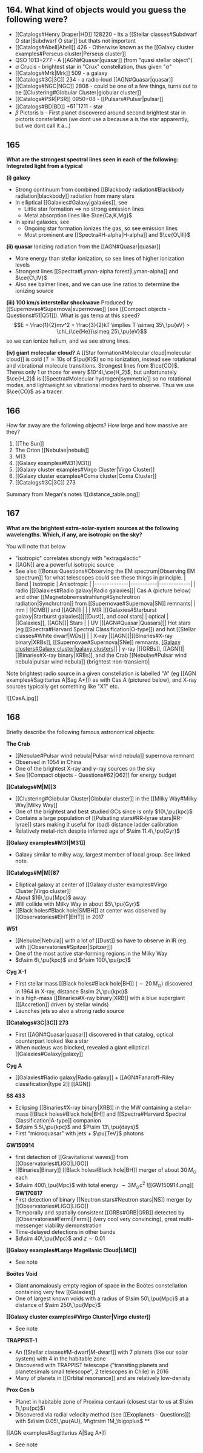 ## 164. What kind of objects would you guess the following were?
- [[Catalogs#Henry Draper|HD]] 128220 - Its a [[Stellar classes#Subdwarf O star|Subdwarf O star]] but thats not important 
- [[Catalogs#Abell|Abell]] 426 - Otherwise known as the [[Galaxy cluster examples#Perseus cluster|Perseus cluster]] 
- QSO 1013+277 - A [[AGN#Quasar|quasar]] (from "quasi stellar object")
- $\alpha$ Crucis - brightest star in "Crux" constellation, thus given "$\alpha$"
- [[Catalogs#Mrk|Mrk]] 509 - a galaxy
- [[Catalogs#3C|3C]] 234 - a radio-loud [[AGN#Quasar|quasar]]
- [[Catalogs#NGC|NGC]] 2808 - could be one of a few things, turns out to be [[Clustering#Globular Cluster|globular cluster]]
- [[Catalogs#PSR|PSR]] 0950+08 - [[Pulsars#Pulsar|pulsar]]
- [[Catalogs#BD|BD]] +$61^\circ 1211$ - star
- $\beta$ Pictoris b - First planet discovered around second brightest star in pictoris constellation (we dont use a because a is the star apparently, but we dont call it a...)


## 165
**What are the strongest spectral lines seen in each of the following: Integrated light from a typical**

**(i) galaxy**
- Strong continuum from combined [[Blackbody radiation#Blackbody radiation|blackbody]] radiation from many stars
- In elliptical [[Galaxies#Galaxy|galaxies]], see 
	- Little star formation $\implies$ no strong emission lines
	- Metal absorption lines like $\ce{Ca,K,Mg}$
- In spiral galaxies, see
	- Ongoing star formation ionizes the gas, so see emission lines
	- Most prominent are [[Spectra#H-alpha|H-alpha]] and $\ce{O\,III}$ 

**(ii) quasar**
Ionizing radiation from the [[AGN#Quasar|quasar]] 
- More energy than stellar ionization, so see lines of higher ionization levels
- Strongest lines [[Spectra#Lyman-alpha forest|Lyman-alpha]] and $\ce{C\,IV}$
- Also see balmer lines, and we can use line ratios to determine the ionizing source

**(iii) 100 km/s interstellar shockwave**
Produced by [[Supernovae#Supernova|supernovae]] (see [[Compact objects - Questions#51|Q51]]). What is gas temp at this speed? $$E = \frac{1}{2}mv^2 = \frac{3}{2}kT \implies T \simeq 35\,\pu{eV} > \chi_{\ce{He}}\simeq 25\,\pu{eV}$$so we can ionize helium, and we see strong lines.

**(iv) giant molecular cloud?**
A [[Star formation#Molecular cloud|molecular cloud]] is cold ($T\simeq 10$s of $\pu{K}$) so no ionization, instead see rotational and vibrational molecule transitions. Strongest lines from $\ce{CO}$. Theres only 1 or those for every $10^4\,\ce{H_2}$, but unfortunately $\ce{H_2}$ is [[Spectra#Molecular hydrogen|symmetric]] so no rotational modes, and lightweight so vibrational modes hard to observe. Thus we use $\ce{CO}$ as a tracer.


## 166
How far away are the following objects? How large and how massive are they?

1. [[The Sun]]
2. The Orion [[Nebulae|nebula]]
3. M13 
4. [[Galaxy examples#M31|M31]]  
5. [[Galaxy cluster examples#Virgo Cluster|Virgo Cluster]] 
6. [[Galaxy cluster examples#Coma cluster|Coma Cluster]] 
7. [[Catalogs#3C|3C]] 273 

Summary from Megan's notes
![[distance_table.png]]


## 167
**What are the brightest extra-solar-system sources at the following wavelengths. Which, if any, are isotropic on the sky?**

You will note that below
- "isotropic" correlates strongly with "extragalactic"
- [[AGN]] are a powerful isotropic source
- See also [[Bonus Questions#Observing the EM spectrum|Observing EM spectrum]] for what telescopes could see these things in principle.
| Band         | Isotropic | Anisotropic |
|--------------|-----------|-------------|
| radio        |[[Galaxies#Radio galaxy\|Radio galaxies]]| Cas A (picture below) and other [[Magnetobremsstrahlung#Synchrotron radiation\|Synchrotron]] from [[Supernovae#Supernova\|SN]] remnants|
| mm           |  [[CMB]] and [[AGN]]        |             |
| MIR          |[[Galaxies#Starburst galaxy\|Starburst galaxies]]|[[Dust]], and cool stars|
| optical      | [[Galaxies]], [[AGN]]|      Stars       |
| UV          |[[AGN#Quasar\|Quasars]]| Hot stars (eg [[Spectra#Harvard Spectral Classification\|O-type]]) and hot [[Stellar classes#White dwarf\|WDs]] |
| X-ray        |[[AGN]]|[[Binaries#X-ray binary\|XRBs]], [[Supernovae#Supernova\|SNe]] remnants, [[Galaxy clusters#Galaxy cluster\|galaxy clusters]](?)|
| $\gamma$-ray |[[GRBs]], [[AGN]]|[[Binaries#X-ray binary\|XRBs]], and the Crab [[Nebulae#Pulsar wind nebula\|pulsar wind nebula]] (brightest non-transient)|

Note brightest radio source in a given constellation is labelled "A" (eg [[AGN examples#Sagittarius A|Sag A*]]) as with Cas A (pictured below), and X-ray sources typically get something like "X1" etc.

![[CasA.jpg]]


## 168
Briefly describe the following famous astronomical objects: 

**The Crab**
- [[Nebulae#Pulsar wind nebula|Pulsar wind nebula]] supernova remnant
- Observed in 1054 in China
- One of the brightest X-ray and $\gamma$-ray sources on the sky
- See [[Compact objects - Questions#62|Q62]] for energy budget

**[[Catalogs#M|M]]3**
- [[Clustering#Globular Cluster|Globular cluster]] in the [[Milky Way#Milky Way|Milky Way]] 
- One of the brightest and best studied GCs since is only $10\,\pu{kpc}$
- Contains a large population of [[Pulsating stars#RR-lyrae stars|RR-lyrae]] stars making it useful for (bad) distance ladder calibration
- Relatively metal-rich despite inferred age of $\sim 11.4\,\pu{Gyr}$ 

**[[Galaxy examples#M31|M31]]**
- Galaxy similar to milky way, largest member of local group. See linked note.

**[[Catalogs#M|M]]87**
- Elliptical galaxy at center of [[Galaxy cluster examples#Virgo Cluster|Virgo cluster]]
- About $16\,\pu{Mpc}$ away
- Will collide with Milky Way in about $5\,\pu{Gyr}$ 
- [[Black holes#Black hole|SMBH]] at center was observed by [[Observatories#EHT|EHT]] in 2017

**W51**
- [[Nebulae|Nebula]] with a lot of [[Dust]] so have to observe in IR (eg with [[Observatories#Spitzer|Spitzer]]) 
- One of the most active star-forming regions in the Milky Way
- $d\sim 6\,\pu{kpc}$ and $r\sim 100\,\pu{pc}$ 

**Cyg X-1**
- First stellar mass [[Black holes#Black hole|BH]] ($\sim 20\,M_\odot$) discovered in 1964 in X-ray, distance $\sim 2\,\pu{kpc}$
- In a high-mass [[Binaries#X-ray binary|XRB]] with a blue supergiant ([[Accretion]] driven by stellar winds)
- Launches jets so also a strong radio source

**[[Catalogs#3C|3C]] 273**
- First [[AGN#Quasar|quasar]] discovered in that catalog, optical counterpart looked like a star
- When nucleus was blocked, revealed a giant elliptical [[Galaxies#Galaxy|galaxy]] 

**Cyg A**
- [[Galaxies#Radio galaxy|Radio galaxy]] + [[AGN#Fanaroff–Riley classification|type 2]] [[AGN]] 

**SS 433**
- Eclipsing [[Binaries#X-ray binary|XRB]] in the MW containing a stellar-mass [[Black holes#Black hole|BH]] and [[Spectra#Harvard Spectral Classification|A-type]] companion
- $d\sim 5.5\,\pu{kpc}$ and $P\sim 13\,\pu{days}$ 
- First "microquasar" with jets + $\pu{TeV}$ photons

**GW150914**
- first detection of [[Gravitational waves]] from [[Observatories#LIGO|LIGO]]
- [[Binaries|Binary]] [[Black holes#Black hole|BH]] merger of about $30\,M_\odot$ each
- $d\sim 400\,\pu{Mpc}$ with total energy $\sim 3M_\odot c^2$ 
![[GW150914.png]]
**GW170817**
- First detection of binary [[Neutron stars#Neutron stars|NS]] merger by [[Observatories#LIGO|LIGO]]
- Temporally and spatially consistent [[GRBs#GRB|GRB]] detected by [[Observatories#Fermi|Fermi]] (very cool very convincing), great multi-messenger viability demonstration
- Time-delayed detections in other bands
- $d\sim 40\,\pu{Mpc}$ and $z \sim 0.01$ 

**[[Galaxy examples#Large Magellanic Cloud|LMC]]**
- See note

**Boötes Void**
- Giant anomalously empty region of space in the Boötes constellation containing very few [[Galaxies]]
- One of largest known voids with a radius of $\sim 50\,\pu{Mpc}$ at a distance of $\sim 250\,\pu{Mpc}$

**[[Galaxy cluster examples#Virgo Cluster|Virgo cluster]]**
- See note

**TRAPPIST-1**
- An [[Stellar classes#M-dwarf|M-dwarf]] with 7 planets (like our solar system) with 4 in the habitable zone
- Discovered with TRAPPIST telescope ("transiting planets and planetesimals small telescope", 2 telescopes in Chile) in 2016
- Many of planets in [[Orbital resonance]] and are relatively low-denisty

**Prox Cen b**
- Planet in habitable zone of Proxima centauri (closest star to us at $\sim 1\,\pu{pc}$)
- Discovered via radial velocity method (see [[Exoplanets - Questions]]) with $a\sim 0.05\,\pu{AU}, M\gtrsim 1M_\bigoplus$ **

[[AGN examples#Sagittarius A|Sag A*]] 
- See note